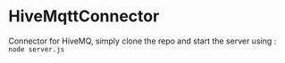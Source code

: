 # HiveMqttConnector


Connector for HiveMQ, simply clone the repo and start the server using : `node server.js`
